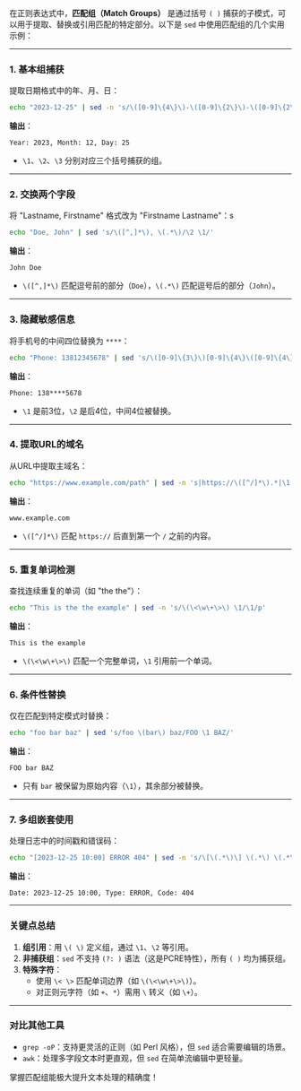 在正则表达式中，**匹配组（Match Groups）** 是通过括号 `( )` 捕获的子模式，可以用于提取、替换或引用匹配的特定部分。以下是 `sed` 中使用匹配组的几个实用示例：

---

### **1. 基本组捕获**
提取日期格式中的年、月、日：
```bash
echo "2023-12-25" | sed -n 's/\([0-9]\{4\}\)-\([0-9]\{2\}\)-\([0-9]\{2\}\)/Year: \1, Month: \2, Day: \3/p'
```
**输出**：
```
Year: 2023, Month: 12, Day: 25
```
- `\1`、`\2`、`\3` 分别对应三个括号捕获的组。

---

### **2. 交换两个字段**
将 "Lastname, Firstname" 格式改为 "Firstname Lastname"：s
```bash
echo "Doe, John" | sed 's/\([^,]*\), \(.*\)/\2 \1/'
```
**输出**：
```
John Doe
```
- `\([^,]*\)` 匹配逗号前的部分（`Doe`），`\(.*\)` 匹配逗号后的部分（`John`）。

---

### **3. 隐藏敏感信息**
将手机号的中间四位替换为 `****`：
```bash
echo "Phone: 13812345678" | sed 's/\([0-9]\{3\}\)[0-9]\{4\}\([0-9]\{4\}\)/\1****\2/'
```
**输出**：
```
Phone: 138****5678
```
- `\1` 是前3位，`\2` 是后4位，中间4位被替换。

---

### **4. 提取URL的域名**
从URL中提取主域名：
```bash
echo "https://www.example.com/path" | sed -n 's|https://\([^/]*\).*|\1|p'
```
**输出**：
```
www.example.com
```
- `\([^/]*\)` 匹配 `https://` 后直到第一个 `/` 之前的内容。

---

### **5. 重复单词检测**
查找连续重复的单词（如 "the the"）：
```bash
echo "This is the the example" | sed -n 's/\(\<\w\+\>\) \1/\1/p'
```
**输出**：
```
This is the example
```
- `\(\<\w\+\>\)` 匹配一个完整单词，`\1` 引用前一个单词。

---

### **6. 条件性替换**
仅在匹配到特定模式时替换：
```bash
echo "foo bar baz" | sed 's/foo \(bar\) baz/FOO \1 BAZ/'
```
**输出**：
```
FOO bar BAZ
```
- 只有 `bar` 被保留为原始内容（`\1`），其余部分被替换。

---

### **7. 多组嵌套使用**
处理日志中的时间戳和错误码：
```bash
echo "[2023-12-25 10:00] ERROR 404" | sed -n 's/\[\(.*\)\] \(.*\) \(.*\)/Date: \1, Type: \2, Code: \3/p'
```
**输出**：
```
Date: 2023-12-25 10:00, Type: ERROR, Code: 404
```

---

### **关键点总结**
1. **组引用**：用 `\( \)` 定义组，通过 `\1`、`\2` 等引用。
2. **非捕获组**：`sed` 不支持 `(?: )` 语法（这是PCRE特性），所有 `( )` 均为捕获组。
3. **特殊字符**：
   - 使用 `\< \>` 匹配单词边界（如 `\(\<\w\+\>\)`）。
   - 对正则元字符（如 `+`、`*`）需用 `\` 转义（如 `\+`）。

---

### **对比其他工具**
- `grep -oP`：支持更灵活的正则（如 Perl 风格），但 `sed` 适合需要编辑的场景。
- `awk`：处理多字段文本时更直观，但 `sed` 在简单流编辑中更轻量。

掌握匹配组能极大提升文本处理的精确度！